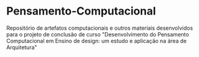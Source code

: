 # Pensamento-Computacional
Repositório de artefatos computacionais e outros materiais desenvolvidos para o projeto de conclusão de curso "Desenvolvimento do Pensamento Computacional em Ensino de design: um estudo e aplicação na área de Arquitetura"
